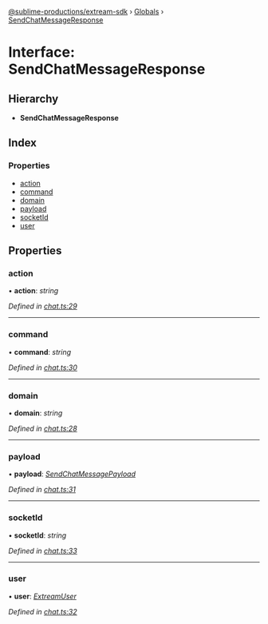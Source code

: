 [@sublime-productions/extream-sdk](../README.md) › [Globals](../globals.md) › [SendChatMessageResponse](sendchatmessageresponse.md)

# Interface: SendChatMessageResponse

## Hierarchy

* **SendChatMessageResponse**

## Index

### Properties

* [action](sendchatmessageresponse.md#action)
* [command](sendchatmessageresponse.md#command)
* [domain](sendchatmessageresponse.md#domain)
* [payload](sendchatmessageresponse.md#payload)
* [socketId](sendchatmessageresponse.md#socketid)
* [user](sendchatmessageresponse.md#user)

## Properties

###  action

• **action**: *string*

*Defined in [chat.ts:29](https://github.com/Extream-SaaS/ex-sdk/blob/3458c8e/src/chat.ts#L29)*

___

###  command

• **command**: *string*

*Defined in [chat.ts:30](https://github.com/Extream-SaaS/ex-sdk/blob/3458c8e/src/chat.ts#L30)*

___

###  domain

• **domain**: *string*

*Defined in [chat.ts:28](https://github.com/Extream-SaaS/ex-sdk/blob/3458c8e/src/chat.ts#L28)*

___

###  payload

• **payload**: *[SendChatMessagePayload](sendchatmessagepayload.md)*

*Defined in [chat.ts:31](https://github.com/Extream-SaaS/ex-sdk/blob/3458c8e/src/chat.ts#L31)*

___

###  socketId

• **socketId**: *string*

*Defined in [chat.ts:33](https://github.com/Extream-SaaS/ex-sdk/blob/3458c8e/src/chat.ts#L33)*

___

###  user

• **user**: *[ExtreamUser](extreamuser.md)*

*Defined in [chat.ts:32](https://github.com/Extream-SaaS/ex-sdk/blob/3458c8e/src/chat.ts#L32)*
